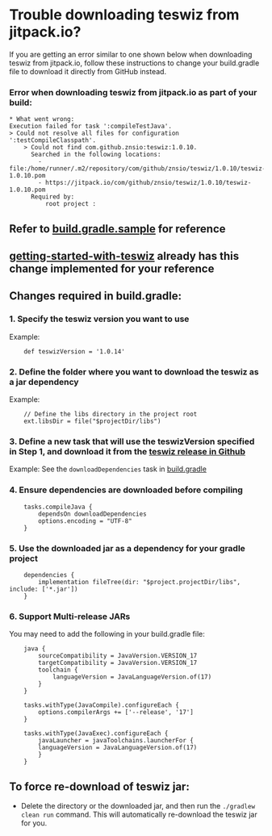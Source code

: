 # Trouble downloading teswiz from jitpack.io?

If you are getting an error similar to one shown below when downloading teswiz from jitpack.io, follow these instructions to change your build.gradle file to download it directly from GitHub instead.

### Error when downloading teswiz from jitpack.io as part of your build:

```
* What went wrong:
Execution failed for task ':compileTestJava'.
> Could not resolve all files for configuration ':testCompileClasspath'.
    > Could not find com.github.znsio:teswiz:1.0.10.
      Searched in the following locations:
        - file:/home/runner/.m2/repository/com/github/znsio/teswiz/1.0.10/teswiz-1.0.10.pom
        - https://jitpack.io/com/github/znsio/teswiz/1.0.10/teswiz-1.0.10.pom
      Required by:
          root project :
```

## Refer to [build.gradle.sample](../build.gradle.sample) for reference

## [getting-started-with-teswiz](https://github.com/znsio/getting-started-with-teswiz/blob/main/build.gradle) already has this change implemented for your reference

## Changes required in build.gradle:
### 1. Specify the teswiz version you want to use

Example:
```
    def teswizVersion = '1.0.14'
```

### 2. Define the folder where you want to download the teswiz as a jar dependency

Example:
```
    // Define the libs directory in the project root
    ext.libsDir = file("$projectDir/libs")
```

### 3. Define a new task that will use the teswizVersion specified in Step 1, and download it from the [teswiz release in Github](https://github.com/znsio/teswiz/releases)

Example: See the `downloadDependencies` task in [build.gradle](../build.gradle)

### 4. Ensure dependencies are downloaded before compiling

```
    tasks.compileJava {
        dependsOn downloadDependencies
        options.encoding = "UTF-8"
    }
```

### 5. Use the downloaded jar as a dependency for your gradle project

```
    dependencies {
        implementation fileTree(dir: "$project.projectDir/libs", include: ['*.jar'])
    }
```

### 6. Support Multi-release JARs
You may need to add the following in your build.gradle file:

```
    java {
        sourceCompatibility = JavaVersion.VERSION_17
        targetCompatibility = JavaVersion.VERSION_17
        toolchain {
            languageVersion = JavaLanguageVersion.of(17)
        }
    }

    tasks.withType(JavaCompile).configureEach {
        options.compilerArgs += ['--release', '17']
    }

    tasks.withType(JavaExec).configureEach {
        javaLauncher = javaToolchains.launcherFor {
        languageVersion = JavaLanguageVersion.of(17)
        }
    }
```

## To force re-download of teswiz jar:

* Delete the directory or the downloaded jar, and then run the `./gradlew clean run` command. This will automatically re-download the teswiz jar for you.
